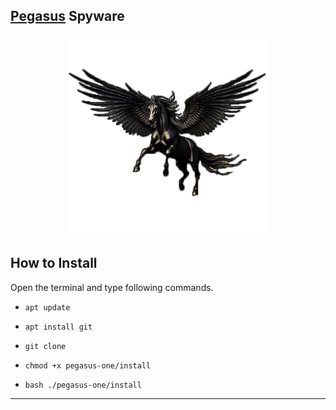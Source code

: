 ## [Pegasus](https://github.com/pxcs/pegasus_spyware_1.6/) Spyware

<a href="https://github.com/pxcs/BlackMarlinExec/"><p align="center">
<img width="320" height="320" src="/init/pegasus.png">
</p></a>

## How to Install

Open the terminal and type following commands.

* `apt update`

* `apt install git`

* `git clone `

* `chmod +x pegasus-one/install`

* `bash ./pegasus-one/install`

<hr>
